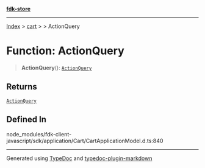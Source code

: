 [**fdk-store**](../../../README.md)
***

[Index](../../../API.md) > [cart](../../README.md) > [<internal>](../README.md) > ActionQuery

# Function: ActionQuery

> **ActionQuery**(): [`ActionQuery`](../type-aliases/type-alias.ActionQuery.md)

## Returns

[`ActionQuery`](../type-aliases/type-alias.ActionQuery.md)

## Defined In

node\_modules/fdk-client-javascript/sdk/application/Cart/CartApplicationModel.d.ts:840

***
Generated using [TypeDoc](https://typedoc.org/) and [typedoc-plugin-markdown](https://www.npmjs.com/package/typedoc-plugin-markdown)
